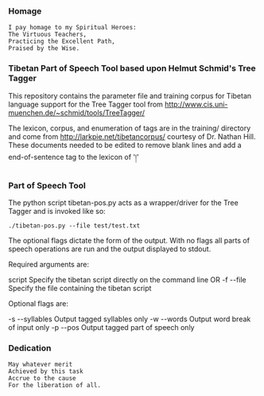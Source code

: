 ### Homage

```
I pay homage to my Spiritual Heroes:
The Virtuous Teachers,
Practicing the Excellent Path,
Praised by the Wise.
```

### Tibetan Part of Speech Tool based upon Helmut Schmid's Tree Tagger

This repository contains the parameter file and training corpus for Tibetan
language support for the Tree Tagger tool from http://www.cis.uni-muenchen.de/~schmid/tools/TreeTagger/

The lexicon, corpus, and enumeration of tags are in the training/ directory and
come from http://larkpie.net/tibetancorpus/ courtesy of Dr. Nathan Hill.  These
documents needed to be edited to remove blank lines and add a end-of-sentence
tag to the lexicon of '།'

### Part of Speech Tool

The python script tibetan-pos.py acts as a wrapper/driver for the Tree Tagger
and is invoked like so:

```
./tibetan-pos.py --file test/test.txt
```

The optional flags dictate the form of the output.  With no flags all parts of
speech operations are run and the output displayed to stdout.

Required arguments are:

  script          Specify the tibetan script directly on the command line
OR
  -f --file       Specify the file containing the tibetan script

Optional flags are:

  -s --syllables  Output tagged syllables only
  -w --words      Output word break of input only
  -p --pos        Output tagged part of speech only

### Dedication

```
May whatever merit
Achieved by this task
Accrue to the cause
For the liberation of all.
```

